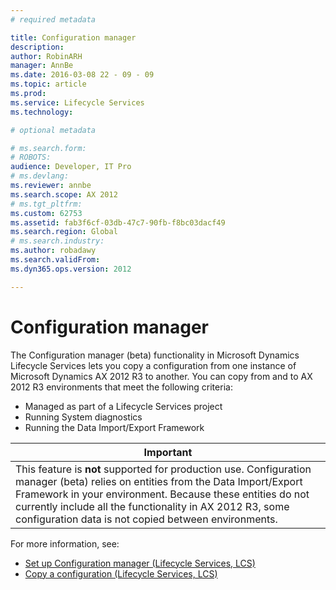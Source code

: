 ```yaml
---
# required metadata

title: Configuration manager
description: 
author: RobinARH
manager: AnnBe
ms.date: 2016-03-08 22 - 09 - 09
ms.topic: article
ms.prod: 
ms.service: Lifecycle Services
ms.technology: 

# optional metadata

# ms.search.form: 
# ROBOTS: 
audience: Developer, IT Pro
# ms.devlang: 
ms.reviewer: annbe
ms.search.scope: AX 2012
# ms.tgt_pltfrm: 
ms.custom: 62753
ms.assetid: fab3f6cf-03db-47c7-90fb-f8bc03dacf49
ms.search.region: Global
# ms.search.industry: 
ms.author: robadawy
ms.search.validFrom: 
ms.dyn365.ops.version: 2012

---
```


# Configuration manager



The Configuration manager (beta) functionality in Microsoft Dynamics Lifecycle Services lets you copy a configuration from one instance of Microsoft Dynamics AX 2012 R3 to another. You can copy from and to AX 2012 R3 environments that meet the following criteria:
-   Managed as part of a Lifecycle Services project
-   Running System diagnostics
-   Running the Data Import/Export Framework

| **Important**                                                                                                                                                                                                                                                                                                     |
|-------------------------------------------------------------------------------------------------------------------------------------------------------------------------------------------------------------------------------------------------------------------------------------------------------------------|
| This feature is **not** supported for production use. Configuration manager (beta) relies on entities from the Data Import/Export Framework in your environment. Because these entities do not currently include all the functionality in AX 2012 R3, some configuration data is not copied between environments. |

For more information, see:
-   [Set up Configuration manager (Lifecycle Services, LCS)](set-up-configuration-manager-lcs.md)
-   [Copy a configuration (Lifecycle Services, LCS)](copy-configuration-lcs.md)



